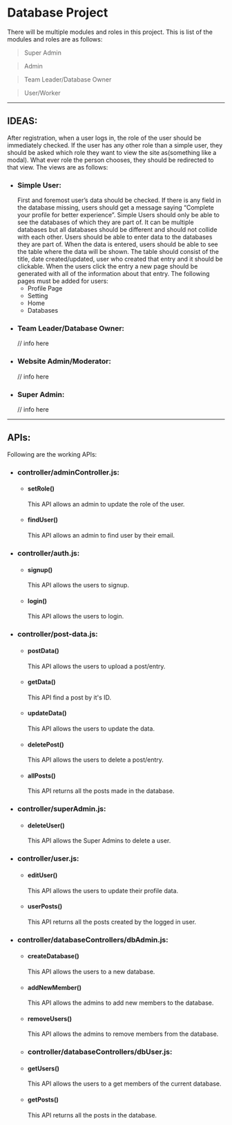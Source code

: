 # Database Project

There will be multiple modules and roles in this project. This is list of the modules and roles are as follows:

> Super Admin

> Admin

> Team Leader/Database Owner

> User/Worker

---

## IDEAS:

After registration, when a user logs in, the role of the user should be immediately checked. If the user has any other role than a simple user, they should be asked which role they want to view the site as(something like a modal). What ever role the person chooses, they should be redirected to that view. The views are as follows:

- ### Simple User:
  First and foremost user’s data should be checked. If there is any field in the database missing, users should get a message saying “Complete your profile for better experience”. Simple Users should only be able to see the databases of which they are part of. It can be multiple databases but all databases should be different and should not collide with each other. Users should be able to enter data to the databases they are part of. When the data is entered, users should be able to see the table where the data will be shown. The table should consist of the title, date created/updated, user who created that entry and it should be clickable. When the users click the entry a new page should be generated with all of the information about that entry.
  The following pages must be added for users:
  - Profile Page
  - Setting
  - Home
  - Databases
- ### Team Leader/Database Owner:
  // info here
- ### Website Admin/Moderator:
  // info here
- ### Super Admin:
  // info here

---

## APIs:

Following are the working APIs:

- ### controller/adminController.js:

  - #### setRole()

    This API allows an admin to update the role of the user.

  - #### findUser()
    This API allows an admin to find user by their email.

- ### controller/auth.js:

  - #### signup()

    This API allows the users to signup.

  - #### login()
    This API allows the users to login.

- ### controller/post-data.js:

  - #### postData()

    This API allows the users to upload a post/entry.

  - #### getData()

    This API find a post by it's ID.

  - #### updateData()

    This API allows the users to update the data.

  - #### deletePost()

    This API allows the users to delete a post/entry.

  - #### allPosts()
    This API returns all the posts made in the database.

- ### controller/superAdmin.js:

  - #### deleteUser()
    This API allows the Super Admins to delete a user.

- ### controller/user.js:

  - #### editUser()

    This API allows the users to update their profile data.

  - #### userPosts()

    This API returns all the posts created by the logged in user.

- ### controller/databaseControllers/dbAdmin.js:

  - #### createDatabase()

    This API allows the users to a new database.

  - #### addNewMember()

    This API allows the admins to add new members to the database.

  - #### removeUsers()

    This API allows the admins to remove members from the database.

  - ### controller/databaseControllers/dbUser.js:

  - #### getUsers()

    This API allows the users to a get members of the current database.

  - #### getPosts()

    This API returns all the posts in the database.

